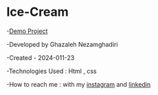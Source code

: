 # Ice-Cream



-[Demo Project](https://ghazalehnezamghadiri.github.io/Ice-Cream/) 

-Developed by Ghazaleh Nezamghadiri

-Created - 2024-011-23

-Technologies Used : Html , css  

-How to reach me : with my [instagram](https://www.instagram.com/ghazale.ghadiri/?hl=en) and  [linkedin](https://www.linkedin.com/in/ghazaleh-nezamghadiri-06b626302/)
